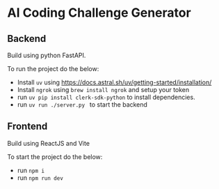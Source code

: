 # AI Coding Challenge Generator

## Backend

Build using python FastAPI.

To run the project do the below:
- Install `uv` using https://docs.astral.sh/uv/getting-started/installation/
- Install `ngrok` using `brew install ngrok` and setup your token
- run `uv pip install clerk-sdk-python` to install dependencies.
- run `uv run ./server.py ` to start the backend

## Frontend

Build using ReactJS and Vite

To start the project do the below:
- run `npm i`
- run `npm run dev`